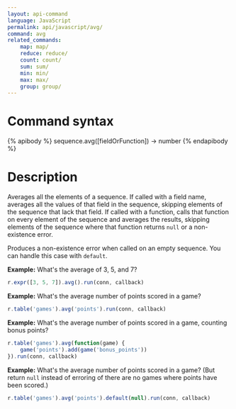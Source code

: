 ```yaml
---
layout: api-command
language: JavaScript
permalink: api/javascript/avg/
command: avg
related_commands:
    map: map/
    reduce: reduce/
    count: count/
    sum: sum/
    min: min/
    max: max/
    group: group/
---
```


# Command syntax #

{% apibody %}
sequence.avg([fieldOrFunction]) &rarr; number
{% endapibody %}

# Description #

Averages all the elements of a sequence.  If called with a field name,
averages all the values of that field in the sequence, skipping
elements of the sequence that lack that field.  If called with a
function, calls that function on every element of the sequence and
averages the results, skipping elements of the sequence where that
function returns `null` or a non-existence error.

Produces a non-existence error when called on an empty sequence.  You
can handle this case with `default`.

__Example:__ What's the average of 3, 5, and 7?

```js
r.expr([3, 5, 7]).avg().run(conn, callback)
```

__Example:__ What's the average number of points scored in a game?

```js
r.table('games').avg('points').run(conn, callback)
```

__Example:__ What's the average number of points scored in a game,
counting bonus points?

```js
r.table('games').avg(function(game) {
    game('points').add(game('bonus_points'))
}).run(conn, callback)
```

__Example:__ What's the average number of points scored in a game?
(But return `null` instead of erroring of there are no games where
points have been scored.)

```js
r.table('games').avg('points').default(null).run(conn, callback)
```
